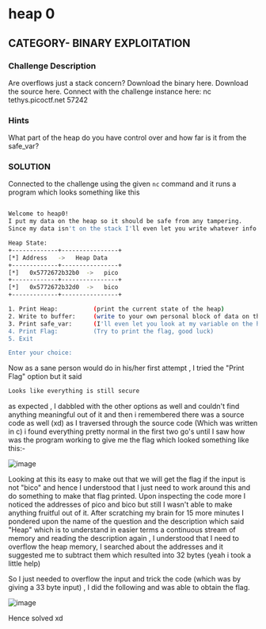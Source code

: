 # heap 0

## CATEGORY- BINARY EXPLOITATION

### Challenge Description

Are overflows just a stack concern?
Download the binary here.
Download the source here.
Connect with the challenge instance here:
nc tethys.picoctf.net 57242

### Hints

What part of the heap do you have control over and how far is it from the safe_var? 

### SOLUTION

Connected to the challenge using the given `nc` command and it runs a program which looks something like this 

```bash

Welcome to heap0!
I put my data on the heap so it should be safe from any tampering.
Since my data isn't on the stack I'll even let you write whatever info you want to the heap, I already took care of using malloc for you.

Heap State:
+-------------+----------------+
[*] Address   ->   Heap Data
+-------------+----------------+
[*]   0x5772672b32b0  ->   pico
+-------------+----------------+
[*]   0x5772672b32d0  ->   bico
+-------------+----------------+

1. Print Heap:          (print the current state of the heap)
2. Write to buffer:     (write to your own personal block of data on the heap)
3. Print safe_var:      (I'll even let you look at my variable on the heap, I'm confident it can't be modified)
4. Print Flag:          (Try to print the flag, good luck)
5. Exit

Enter your choice:
```
Now as a sane person would do in his/her first attempt , I tried the "Print Flag" option but it said 
```bash
Looks like everything is still secure
```
as expected , I dabbled with the other options as well and couldn't find anything meaningful out of it and then i remembered there was a source code as well (xd)
as I  traversed through the source code (Which was written in c) i found everything pretty normal in the first two go's until I saw how was the program working to give me the flag
which looked something like this:-

![image](https://github.com/user-attachments/assets/325436cf-d5a4-4eac-b5ab-901f0e3baa4f)

Looking at this its easy to make out that we will get the flag if the input is not "bico" and hence I understood that I just need to work around this and do something to make that flag printed.
Upon inspecting the code more I noticed the addresses of pico and bico but still I wasn't able to make anything fruitful out of it. After scratching my brain for 15 more minutes I pondered upon
the name of the question and the description which said "Heap" which is to understand in easier terms a continuous stream of memory and reading the description again , I understood that I need to overflow
the heap memory, I searched about the addresses and it suggested me to subtract them which resulted into 32 bytes (yeah i took a little help)


So I just needed to overflow the input and trick the code (which was by giving a 33 byte input) , I did the following and was able to obtain the flag.


![image](https://github.com/user-attachments/assets/8087094c-784a-46f3-a5ad-f7b5ad5c1d17)


Hence solved xd
